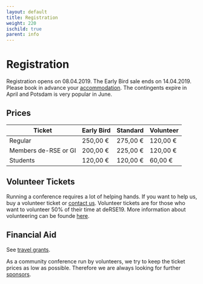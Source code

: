 ```yaml
--- 
layout: default 
title: Registration
weight: 220
ischild: true
parent: info
---
```


# Registration

Registration opens on 08.04.2019. The Early Bird sale ends on 14.04.2019. Please book in advance your [accommodation](accommodation.html). The contingents expire in April and Potsdam is very popular in June.

## Prices

Ticket|Early Bird|Standard|Volunteer
-- |--|--|--
Regular|250,00 €|275,00 €|120,00 €
Members de-RSE or GI|200,00 €|225,00 €|120,00 €
Students|120,00 €|120,00 €|60,00 €

## Volunteer Tickets

Running a conference requires a lot of helping hands. If you want to help us, buy a volunteer ticket or [contact us](contact.html). Volunteer tickets are for those who want to volunteer 50% of their time at deRSE19. More information about volunteering can be founde [here](volunteering.html).

## Financial Aid

See [travel grants](travel-grants.html).

As a community conference run by volunteers, we try to keep the ticket prices as low as possible. Therefore we are always looking for further [sponsors](sponsorship.html).
